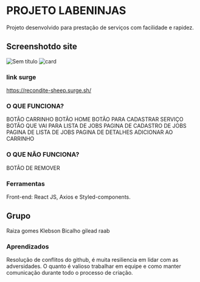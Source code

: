 # PROJETO LABENINJAS
 
Projeto desenvolvido para prestação de serviços com facilidade e rapidez.


## Screenshotdo site

![Sem título](https://user-images.githubusercontent.com/104535505/177064265-93c905c8-ae21-41be-bb9b-6024d19d9684.png)
![card](https://user-images.githubusercontent.com/104535505/177064345-28409252-8d64-4214-89ac-91fbe484ccd8.png)



### link surge 
https://recondite-sheep.surge.sh/

### O QUE FUNCIONA?

BOTÃO CARRINHO
BOTÃO HOME
BOTÃO PARA CADASTRAR SERVIÇO
BOTÃO QUE VAI PARA LISTA DE JOBS
PAGINA DE CADASTRO DE JOBS
PAGINA DE LISTA DE JOBS
PAGINA DE DETALHES
ADICIONAR AO CARRINHO


### O QUE NÃO FUNCIONA?

BOTÃO DE REMOVER


### Ferramentas

Front-end: React JS, Axios e Styled-components.

## Grupo
Raiza gomes
Klebson Bicalho
gilead raab

### Aprendizados

Resolução de conflitos do github, é muita resiliencia em lidar com as adversidades. O quanto é valioso trabalhar em equipe e como manter comunicação durante todo o processo de criação.


